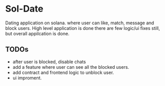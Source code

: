 # Sol-Date

Dating application on solana. where user can like, match, message and block users.
High level application is done there are few logic/ui fixes still, but overall appilcation is done.

## TODOs
- after user is blocked, disable chats
- add a feature where user can see all the blocked users.
- add contract and frontend logic to unblock user.
- ui improment.